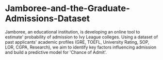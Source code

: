 # Jamboree-and-the-Graduate-Admissions-Dataset
Jamboree, an educational institution, is developing an online tool to estimate' probability of admission to Ivy League colleges. Using a dataset of past applicants' academic profiles (GRE, TOEFL, University Rating, SOP, LOR, CGPA, Research), we aim to identify key factors influencing admission and build a predictive model for 'Chance of Admit'. 
